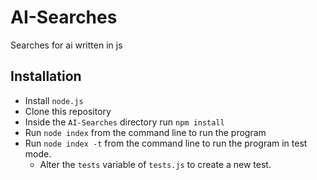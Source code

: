 # AI-Searches
Searches for ai written in js

## Installation
- Install `node.js`
- Clone this repository
- Inside the `AI-Searches` directory run `npm install`
- Run `node index` from the command line to run the program
- Run `node index -t` from the command line to run the program in test mode.
  - Alter the `tests` variable of `tests.js` to create a new test.
